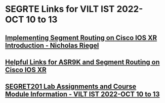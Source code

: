 # SEGRTE Links for VILT IST 2022-OCT 10 to 13
## [Implementing Segment Routing on Cisco IOS XR Introduction - Nicholas Riegel](https://docs.google.com/presentation/d/1APWPvkudW1HiEAT-FTe_lEcssnkEk7jE8FuuMVAfhyM/edit?usp=sharing)
## [Helpful Links for ASR9K and Segment Routing on Cisco IOS XR](https://docs.google.com/document/d/1RFZEV2qxnsR05hWsKrO9dyimbteiWZRqAUyQdQ4PqZE/edit?usp=sharing)
## [SEGRET201 Lab Assignments and Course Module Information - VILT IST 2022-OCT 10 to 13](https://docs.google.com/spreadsheets/d/1dyNA3ebiWjy6a2mEaL7IJUcSyG0Za8NrROy99UESFHk/edit?usp=sharing)
